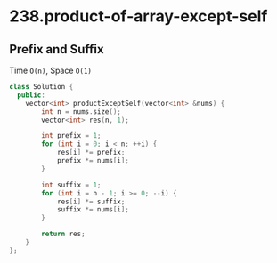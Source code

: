 # 238.product-of-array-except-self

## Prefix and Suffix

Time `O(n)`, Space `O(1)`

``` cpp
class Solution {
  public:
    vector<int> productExceptSelf(vector<int> &nums) {
        int n = nums.size();
        vector<int> res(n, 1);

        int prefix = 1;
        for (int i = 0; i < n; ++i) {
            res[i] *= prefix;
            prefix *= nums[i];
        }

        int suffix = 1;
        for (int i = n - 1; i >= 0; --i) {
            res[i] *= suffix;
            suffix *= nums[i];
        }

        return res;
    }
};
```
